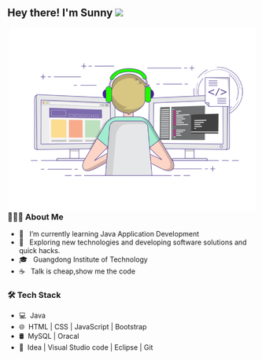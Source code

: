 <h2> Hey there! I'm Sunny <img src="https://github.com/souvikguria98/souvikguria98/blob/master/Hi.gif" width="25"></h2>
<img align="right" alt="GIF" src="https://raw.githubusercontent.com/devSouvik/devSouvik/master/gif3.gif" width="500"/>

<h3> 👨🏻‍💻 About Me </h3>

- 🔭 &nbsp; I’m currently learning Java Application Development
- 🤔 &nbsp; Exploring new technologies and developing software solutions and quick hacks.
- 🎓 &nbsp; Guangdong Institute of Technology
- ☕ &nbsp; Talk is cheap,show me the code

<h3>🛠 Tech Stack</h3>

- 💻&nbsp; Java   
- 🌐&nbsp; HTML | CSS | JavaScript | Bootstrap 
- 🛢&nbsp; MySQL | Oracal
- 🔧&nbsp; Idea | Visual Studio code | Eclipse | Git
